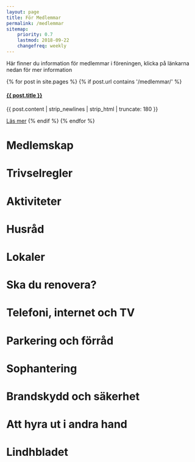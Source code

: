 ```yaml
---
layout: page
title: För Medlemmar
permalink: /medlemmar
sitemap:
    priority: 0.7
    lastmod: 2018-09-22
    changefreq: weekly
---
```

Här finner du information för medlemmar i föreningen, klicka på länkarna nedan för mer information

{% for post in site.pages %}
{% if post.url contains '/medlemmar/' %}
<p>
<h4>
<a href="{{ post.url }}">
{{ post.title }}
</a>
</h4>

{{ post.content | strip_newlines | strip_html | truncate: 180 }}
</p>
<a href="{{ post.url | absolute_url }}" class="button">Läs mer</a></li>
{% endif %}
{% endfor %}

# Medlemskap

# Trivselregler

# Aktiviteter

# Husråd

# Lokaler

# Ska du renovera?

# Telefoni, internet och TV

# Parkering och förråd

# Sophantering

# Brandskydd och säkerhet

# Att hyra ut i andra hand

# Lindhbladet
